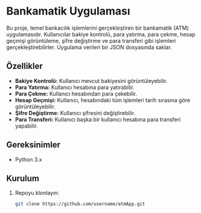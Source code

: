 # Bankamatik Uygulaması

Bu proje, temel bankacılık işlemlerini gerçekleştiren bir bankamatik (ATM) uygulamasıdır. Kullanıcılar bakiye kontrolü, para yatırma, para çekme, hesap geçmişi görüntüleme, şifre değiştirme ve para transferi gibi işlemleri gerçekleştirebilirler. Uygulama verileri bir JSON dosyasında saklar.

## Özellikler

- **Bakiye Kontrolü:** Kullanıcı mevcut bakiyesini görüntüleyebilir. 
- **Para Yatırma:** Kullanıcı hesabına para yatırabilir.
- **Para Çekme:** Kullanıcı hesabından para çekebilir.
- **Hesap Geçmişi:** Kullanıcı, hesabındaki tüm işlemleri tarih sırasına göre görüntüleyebilir.
- **Şifre Değiştirme:** Kullanıcı şifresini değiştirebilir.
- **Para Transferi:** Kullanıcı başka bir kullanıcı hesabına para transferi yapabilir.

## Gereksinimler

- Python 3.x

## Kurulum

1. Repoyu klonlayın:

   ```sh
   git clone https://github.com/username/atmApp.git
